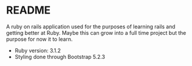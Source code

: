 # README

A ruby on rails application used for the purposes of learning rails
and getting better at Ruby. Maybe this can grow into a full time project
but the purpose for now it to learn.

* Ruby version: 3.1.2
* Styling done through Bootstrap 5.2.3
